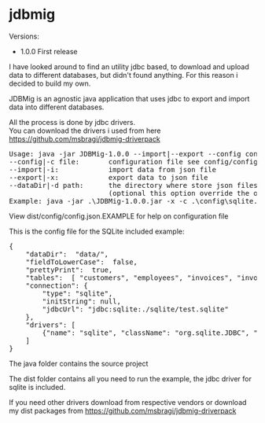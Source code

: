# jdbmig
Versions: 
- 1.0.0 First release

I have looked around to find an utility jdbc based, to download and upload data to different databases, but didn't found anything. For this reason i decided to build my own.

JDBMig is an agnostic java application that uses jdbc to export and import data into different databases.

All the process is done by jdbc drivers. 
<br>You can download the drivers i used from here https://github.com/msbragi/jdbmig-driverpack

<pre>
Usage: java -jar JDBMig-1.0.0 --import|--export --config config_file_path [--dataDir EXISTING_PATH]
--config|-c file:       configuration file see config/config.json as example
--import|-i:            import data from json file
--export|-x:            export data to json file
--dataDir|-d path:      the directory where store json files or read from
                        (optional this option override the one defined in [config].json)
Example: java -jar .\JDBMig-1.0.0.jar -x -c .\config\sqlite.json -d .\test
</pre>
View dist/config/config.json.EXAMPLE for help on configuration file

This is the config file for the SQLite included example: 
<pre>
{
	"dataDir":  "data/",
	"fieldToLowerCase":  false,
	"prettyPrint":  true,
	"tables":  [ "customers", "employees", "invoices", "invoice_items", "artists", "albums", "media_types", "genres", "tracks", "playlist_track"  ],
	"connection": {
		"type": "sqlite",
		"initString": null,
		"jdbcUrl": "jdbc:sqlite:./sqlite/test.sqlite"
	},
	"drivers": [
		{"name": "sqlite", "className": "org.sqlite.JDBC", "jarFile": "lib/sqlite-jdbc-3.32.3.8.jar"}
	]
}
</pre>
The java folder contains the source project 

The dist folder contains all you need to run the example, the jdbc driver for sqlite is included. 

If you need other drivers download from respective vendors or download my dist packages from https://github.com/msbragi/jdbmig-driverpack
